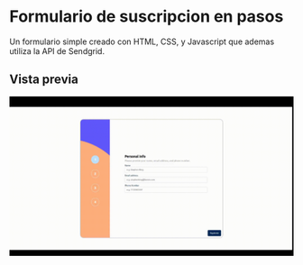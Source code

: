 # Formulario de suscripcion en pasos

Un formulario simple creado con HTML, CSS, y Javascript que ademas utiliza la API de Sendgrid.

## Vista previa

![Texto alternativo](https://github.com/BobrukFS/Proyectos-Frontend/blob/main/Formulario-Pago-Planes/src/assets/linkedinForm.gif)
